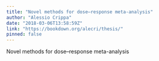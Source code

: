 ```yaml
---
title: "Novel methods for dose–response meta-analysis"
author: "Alessio Crippa"
date: "2018-03-06T13:58:59Z"
link: "https://bookdown.org/alecri/thesis/"
pinned: false
---
```


Novel methods for dose–response meta-analysis
